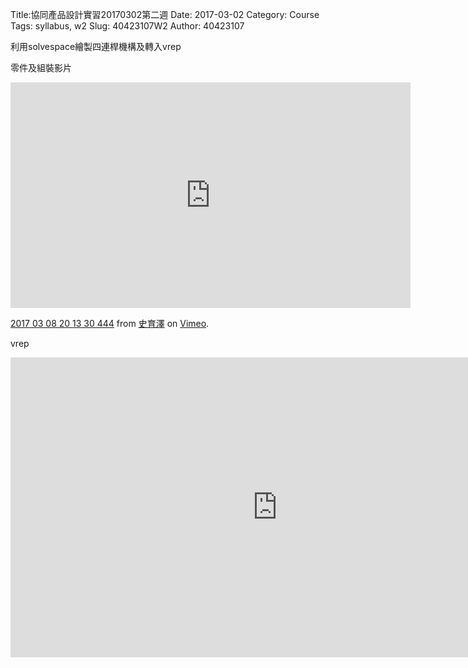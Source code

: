Title:協同產品設計實習20170302第二週
Date: 2017-03-02
Category: Course
Tags: syllabus, w2
Slug: 40423107W2
Author: 40423107

利用solvespace繪製四連桿機構及轉入vrep

<!-- PELICAN_END_SUMMARY -->

零件及組裝影片

<iframe src="https://player.vimeo.com/video/207447515" width="640" height="361" frameborder="0" webkitallowfullscreen mozallowfullscreen allowfullscreen></iframe> <p><a href="https://vimeo.com/207447515">2017 03 08 20 13 30 444</a> from <a href="https://vimeo.com/user45320873">史育澤</a> on <a href="https://vimeo.com">Vimeo</a>.</p>


vrep

<iframe width="854" height="480" src="https://www.youtube.com/embed/ks4NW9-XVdc" frameborder="0" allowfullscreen></iframe>

